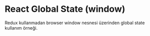 # React Global State (window)

Redux kullanmadan browser window nesnesi üzerinden global state kullanım örneği.
